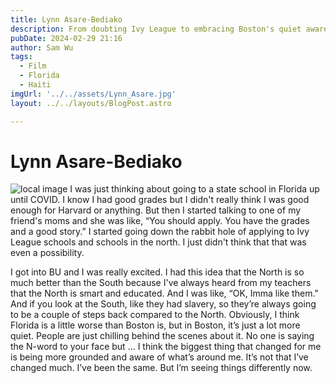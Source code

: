 ```yaml
---
title: Lynn Asare-Bediako
description: From doubting Ivy League to embracing Boston's quiet awareness.
pubDate: 2024-02-29 21:16
author: Sam Wu
tags:
  - Film
  - Florida
  - Haiti
imgUrl: '../../assets/Lynn_Asare.jpg'
layout: ../../layouts/BlogPost.astro

---
```

# Lynn Asare-Bediako

![local image](../../assets/Lynn_Asare.jpg)
I was just thinking about going to a state school in Florida up until COVID. I know I had good grades but I didn't really think I was good enough for Harvard or anything. But then I started talking to one of my friend's moms and she was like, “You should apply. You have the grades and a good story.” I started going down the rabbit hole of applying to Ivy League schools and schools in the north. I just didn't think that that was even a possibility. 

I got into BU and I was really excited. I had this idea that the North is so much better than the South because I've always heard from my teachers that the North is smart and educated. And I was like, “OK, Imma like them." And if you look at the South, like they had slavery, so they’re always going to be a couple of steps back compared to the North. Obviously, I think Florida is a little worse than Boston is, but in Boston, it’s just a lot more quiet. People are just chilling behind the scenes about it. No one is saying the N-word to your face but … I think the biggest thing that changed for me is being more grounded and aware of what’s around me. It’s not that I’ve changed much. I’ve been the same. But I’m seeing things differently now. 
